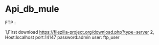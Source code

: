 # Api_db_mule
FTP :

1,First download https://filezilla-project.org/download.php?type=server
2, Host:localhost 
 port:14147 
 password:admin
 user: ftp_user
 
 
